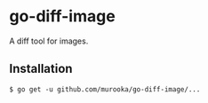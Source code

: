 # go-diff-image

A diff tool for images.

## Installation
```
$ go get -u github.com/murooka/go-diff-image/...
```
